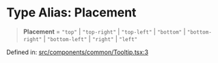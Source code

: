 # Type Alias: Placement

> **Placement** = `"top"` \| `"top-right"` \| `"top-left"` \| `"bottom"` \| `"bottom-right"` \| `"bottom-left"` \| `"right"` \| `"left"`

Defined in: [src/components/common/Tooltip.tsx:3](https://github.com/laruss/react-text-game/blob/56d052e07c46af6beb5ea69677296eefae694e61/packages/ui/src/components/common/Tooltip.tsx#L3)
